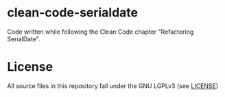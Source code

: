 # clean-code-serialdate
Code written while following the Clean Code chapter "Refactoring SerialDate".
# License
All source files in this repository fall under the GNU LGPLv3 (see [LICENSE](LICENSE))

